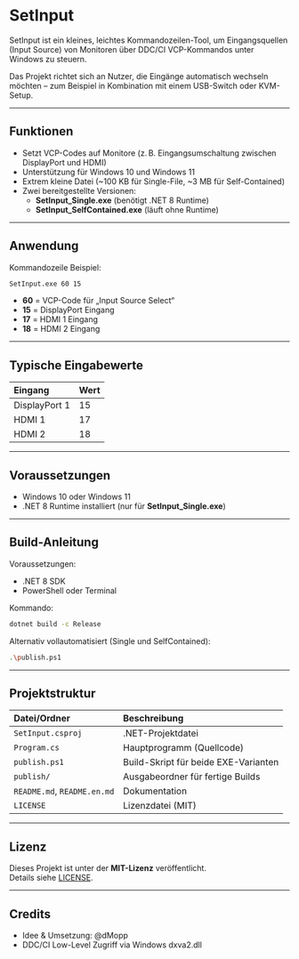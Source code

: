 # SetInput

SetInput ist ein kleines, leichtes Kommandozeilen-Tool, um Eingangsquellen (Input Source) von Monitoren über DDC/CI VCP-Kommandos unter Windows zu steuern.

Das Projekt richtet sich an Nutzer, die Eingänge automatisch wechseln möchten – zum Beispiel in Kombination mit einem USB-Switch oder KVM-Setup.

---

## Funktionen

- Setzt VCP-Codes auf Monitore (z. B. Eingangsumschaltung zwischen DisplayPort und HDMI)
- Unterstützung für Windows 10 und Windows 11
- Extrem kleine Datei (~100 KB für Single-File, ~3 MB für Self-Contained)
- Zwei bereitgestellte Versionen:  
  - **SetInput_Single.exe** (benötigt .NET 8 Runtime)  
  - **SetInput_SelfContained.exe** (läuft ohne Runtime)

---

## Anwendung

Kommandozeile Beispiel:

```bash
SetInput.exe 60 15
```

- **60** = VCP-Code für „Input Source Select“
- **15** = DisplayPort Eingang
- **17** = HDMI 1 Eingang
- **18** = HDMI 2 Eingang

---

## Typische Eingabewerte

| Eingang | Wert |
|:--|:--|
| DisplayPort 1 | 15 |
| HDMI 1 | 17 |
| HDMI 2 | 18 |

---

## Voraussetzungen

- Windows 10 oder Windows 11
- .NET 8 Runtime installiert (nur für **SetInput_Single.exe**)

---

## Build-Anleitung

Voraussetzungen:

- .NET 8 SDK
- PowerShell oder Terminal

Kommando:

```bash
dotnet build -c Release
```

Alternativ vollautomatisiert (Single und SelfContained):

```bash
.\publish.ps1
```

---

## Projektstruktur

| Datei/Ordner | Beschreibung |
|:--|:--|
| `SetInput.csproj` | .NET-Projektdatei |
| `Program.cs` | Hauptprogramm (Quellcode) |
| `publish.ps1` | Build-Skript für beide EXE-Varianten |
| `publish/` | Ausgabeordner für fertige Builds |
| `README.md`, `README.en.md` | Dokumentation |
| `LICENSE` | Lizenzdatei (MIT)

---

## Lizenz

Dieses Projekt ist unter der **MIT-Lizenz** veröffentlicht.  
Details siehe [LICENSE](LICENSE).

---

## Credits

- Idee & Umsetzung: @dMopp
- DDC/CI Low-Level Zugriff via Windows dxva2.dll


